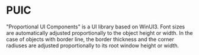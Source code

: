 # PUIC
"Proportional UI Components" is a UI library based on WinUI3.
Font sizes are automatically adjusted proportionally to the object height
or width.
In the case of objects with border line, the border thickness and the corner
radiuses are adjusted proportionally to its root window height or width.
